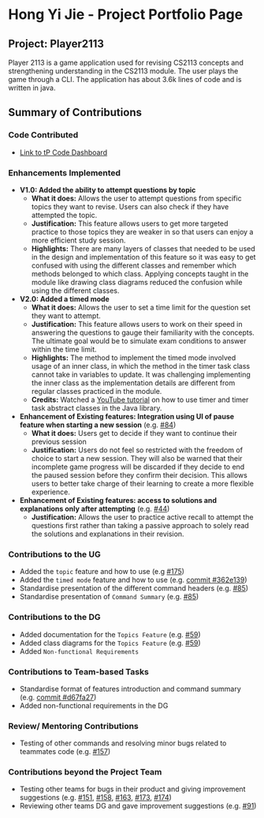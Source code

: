 # Hong Yi Jie - Project Portfolio Page

## Project: Player2113

Player 2113 is a game application used for revising CS2113 concepts and strengthening understanding in the CS2113 module.
The user plays the game through a CLI. The application has about 3.6k lines of code and is written in java.

## Summary of Contributions
### Code Contributed
- [Link to tP Code Dashboard](https://nus-cs2113-ay2324s2.github.io/tp-dashboard/?search=hongyijie06&breakdown=true&sort=groupTitle%20dsc&sortWithin=title&since=2024-02-23&timeframe=commit&mergegroup=&groupSelect=groupByRepos&checkedFileTypes=docs~functional-code~test-code~other&tabOpen=false)
### Enhancements Implemented
- **V1.0: Added the ability to attempt questions by topic**
    - **What it does:** Allows the user to attempt questions from specific topics they want to revise. 
      Users can also check if they have attempted the topic.
    - **Justification:** This feature allows users to get more targeted practice to those topics they are weaker in
      so that users can enjoy a more efficient study session.
    -  **Highlights:** There are many layers of classes that needed to be used in the design and implementation of this feature so it was easy to get confused with using the different classes and remember which methods belonged to which class.
       Applying concepts taught in the module like drawing class diagrams reduced the confusion while using the different classes.
- **V2.0: Added a timed mode**
    - **What it does:** Allows the user to set a time limit for the question set they want to attempt.
    - **Justification:** This feature allows users to work on their speed in answering the questions to gauge their familiarity with the concepts.
      The ultimate goal would be to simulate exam conditions to answer within the time limit. 
    - **Highlights:** The method to implement the timed mode involved usage of an inner class, in which the method in the timer task class cannot take in variables to update.
      It was challenging implementing the inner class as the implementation details are different from regular classes practiced in the module.
    - **Credits:** Watched a [YouTube tutorial](https://youtu.be/QEF62Fm81h4?si=GPR9-J0K1zdsS588) on how to use timer and timer task abstract classes in the Java library. 
- **Enhancement of Existing features: Integration using UI of pause feature when starting a new session** (e.g. [#84](https://github.com/AY2324S2-CS2113-F15-1/tp/pull/84))
    - **What it does:** Users get to decide if they want to continue their previous session
    - **Justification:** Users do not feel so restricted with the freedom of choice to start a new session.
      They will also be warned that their incomplete game progress will be discarded if they decide to end the paused session before they confirm their decision.
      This allows users to better take charge of their learning to create a more flexible experience.
- **Enhancement of Existing features: access to solutions and explanations only after attempting** (e.g. [#44](https://github.com/AY2324S2-CS2113-F15-1/tp/pull/44))
    - **Justification:** Allows the user to practice active recall to attempt the questions first rather than taking a passive approach to solely read the solutions and explanations in their revision.
### Contributions to the UG
- Added the `topic` feature and how to use (e.g [#175](https://github.com/AY2324S2-CS2113-F15-1/tp/pull/175))
- Added the `timed mode` feature and how to use (e.g. [commit #362e139](https://github.com/hongyijie06/tp/commit/362e13952340b0a687aee3f469773c2880ed8495))
- Standardise presentation of the different command headers (e.g. [#85](https://github.com/AY2324S2-CS2113-F15-1/tp/pull/85))
- Standardise presentation of `Command Summary` (e.g. [#85](https://github.com/AY2324S2-CS2113-F15-1/tp/pull/85))
### Contributions to the DG
- Added documentation for the `Topics Feature` (e.g. [#59](https://github.com/AY2324S2-CS2113-F15-1/tp/pull/59))
- Added class diagrams for the `Topics Feature` (e.g. [#59](https://github.com/AY2324S2-CS2113-F15-1/tp/pull/59))
- Added `Non-functional Requirements`
### Contributions to Team-based Tasks
- Standardise format of features introduction and command summary (e.g. [commit #d67fa27](https://github.com/hongyijie06/tp/commit/d67fa275aa3822488c23fc723702170a95af2c8d))
- Added non-functional requirements in the DG
### Review/ Mentoring Contributions
- Testing of other commands and resolving minor bugs related to teammates code (e.g. [#157](https://github.com/AY2324S2-CS2113-F15-1/tp/pull/157))
### Contributions beyond the Project Team
- Testing other teams for bugs in their product and giving improvement suggestions (e.g. [#151](https://github.com/AY2324S2-CS2113-T13-4/tp/issues/151), [#158](https://github.com/AY2324S2-CS2113-T13-4/tp/issues/158), [#163](https://github.com/AY2324S2-CS2113-T13-4/tp/issues/163), [#173](https://github.com/AY2324S2-CS2113-T13-4/tp/issues/173), [#174](https://github.com/AY2324S2-CS2113-T13-4/tp/issues/174))
- Reviewing other teams DG and gave improvement suggestions (e.g. [#91](https://github.com/AY2324S2-CS2113-W14-1/tp/pull/91/files))